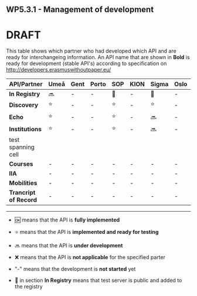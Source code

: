 ## WP5.3.1 - Management of development 

# DRAFT

This table shows which partner who had developed which API and are ready for interchangeing information. An API name that are shown in **Bold** is ready for development (stable API's) according to specification on http://developers.erasmuswithoutpaper.eu/


| API/Partner                | Umeå  | Gent  | Porto |  SOP  | KION  | Sigma | Oslo  | Warsaw | Others|
| -------------------------- | ----- | ----- | ----- | ----- | ----- | ----- | ----- | ------ | ----- |
| **In Registry**            |:soon: |   -   |   -   |:link: |   -   |:link: |   -   |:link:  |   -   |
| **Discovery**              |:star: |   -   |   -   |:star: |   -   |:star: |   -   |:star:  |   -   |
| **Echo**                   |:star: |   -   |   -   |:star: |   -   |:soon: |   -   |:soon:  |   -   |
| **Institutions**           |:star: |   -   |   -   |:star: |   -   |:soon: |   -   |:soon:  |   -   |
| test spanning cell|
| **Courses**                |   -   |   -   |   -   |   -   |   -   |   -   |   -   |   -    |   -   |
| **IIA**                    |   -   |   -   |   -   |   -   |   -   |   -   |   -   |   -    |   -   |
| **Mobilities**             |   -   |   -   |   -   |   -   |   -   |   -   |   -   |   -    |   -   |
| **Trancript of Record**    |   -   |   -   |   -   |   -   |   -   |   -   |   -   |   -    |   -   |

---
* :ok: means that the API is **fully implemented**
* :star: means that the API is **implemented and ready for testing**
* :soon: means that the API is **under development**
* :x: means that the API is **not applicable** for the specified parter 
* "-" means that the development is **not started** yet

* :link: in section **In Registry** means that test server is public and added to the registry 
